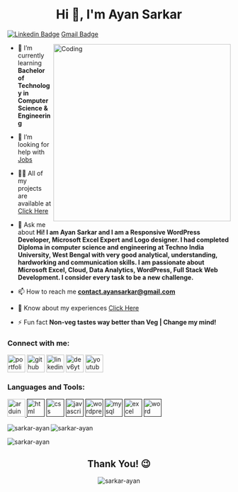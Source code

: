 <h1 align="center">Hi 👋, I'm Ayan Sarkar</h1>

[![Linkedin Badge](https://img.shields.io/badge/-iayansarkar-blue?style=flat-square&logo=Linkedin&logoColor=white&link=https://www.linkedin.com/in/iayansarkar/)](_https://www.linkedin.com/in/iayansarkar/)
[Gmail Badge](https://img.shields.io/badge/-contact.ayansarkar@gmail.com-c14438?style=flat-square&logo=Gmail&logoColor=white&link=mailto:contact.ayansarkar@gmail.com)

<img align="right" alt="Coding" width="400" src="https://cdn.dribbble.com/users/1162077/screenshots/3848914/programmer.gif">

<!-- - 🔭 I’m currently working on [My own projects](https://ayansarkar.in) -->

- 🌱 I’m currently learning **Bachelor of Technology in Computer Science & Engineering**

<!-- - 👯 I’m looking to collaborate on [Family](https://ayansarkar.in) -->

- 🤝 I’m looking for help with [Jobs](https://ayansarkar.in)

- 👨‍💻 All of my projects are available at [Click Here](https://ayansarkar.in/#projects)

<!-- - 📝 I regularly write articles on [https://ayansarkar.org/#blog](https://ayansarkar.in/#blog) -->

- 💬 Ask me about **Hi! I am Ayan Sarkar and I am a Responsive WordPress Developer, Microsoft Excel Expert and Logo designer. I had completed Diploma in computer science and engineering at Techno India University, West Bengal with very good analytical, understanding, hardworking and communication skills. I am passionate about Microsoft Excel, Cloud, Data Analytics, WordPress, Full Stack Web Development. I consider every task to be a new challenge.**

- 📫 How to reach me **contact.ayansarkar@gmail.com**

- 📄 Know about my experiences [Click Here](https://ayansarkar.in)

- ⚡ Fun fact **Non-veg tastes way better than Veg | Change my mind!**

<!-- ### Blogs posts -->
<!-- BLOG-POST-LIST:START -->
<!-- BLOG-POST-LIST:END -->


<h3 align="left">Connect with me:</h3>
<p align="left">
<a href="https://ayansarkar.org" target="_blank"><img align="center" src="https://user-images.githubusercontent.com/80643467/166913452-08fd4906-3fa4-46be-824b-ae865004863b.png" alt="portfolio" height="40" width="40" /></a> 
<a href="https://github.com/sarkar-ayan" target="_blank/"><img align="center" src="https://user-images.githubusercontent.com/80643467/166911433-350619c2-9e43-425d-a8eb-d4f5e398f250.png" alt="github" height="40" width="40" /></a> 
<a href="https://linkedin.com/in/sarkar-ayan" target="_blank"><img align="center" src="https://user-images.githubusercontent.com/80643467/166912454-a49d469a-ed55-4741-8a3b-9df6fe1724d0.png" alt="linkedin" height="40" width="40" /></a>
<a href="https://twitter.com" target="_blank"><img align="center" src="https://user-images.githubusercontent.com/80643467/166913483-bda2170d-ea64-47a5-a0cf-4d39474a8e7a.png" alt="dev6yt33fb" height="40" width="40" /></a> 
<a href="https://youtube" target="_blank"><img align="center" src="https://user-images.githubusercontent.com/80643467/166914712-d9fbf2fb-574e-4017-a94b-142bf34137f5.png" alt="youtube" height="40" width="40" /></a> 


<h3 align="left">Languages and Tools:</h3>
<p align="left"> 
<a href="https://www.arduino.cc/" target="_blank" rel="noreferrer"> <img src="https://cdn.worldvectorlogo.com/logos/arduino-1.svg" alt="arduino" width="40" height="40"/> </a>   
<a href="" target="_blank" rel="noreferrer"> <img src="https://user-images.githubusercontent.com/80643467/166917044-8a130c6c-64fc-4ee6-b07c-3947ea4d2e2d.png" alt="html" width="40" height="40"/></a>
<a href="" target="_blank" rel="noreferrer"> <img src="https://user-images.githubusercontent.com/80643467/166917442-aa1f2432-b23d-4583-b444-d0cedb419782.png" alt="css" width="40" height="40"/></a>
<a href="" target="_blank" rel="noreferrer"> <img src="https://user-images.githubusercontent.com/80643467/166918321-31257a22-eca0-4daa-8183-fcc3b0dd7a1e.png" alt="javascript" width="40" height="40"/></a>
<a href="" target="_blank" rel="noreferrer"> <img src="https://user-images.githubusercontent.com/80643467/166918304-9cedcaab-5338-4905-b5ad-3b1a5334dcf2.png" alt="wordpress" width="40" height="40"/></a>
<a href="" target="_blank" rel="noreferrer"> <img src="https://user-images.githubusercontent.com/80643467/166918886-88959c98-1c65-4929-ad0e-46f840c1878d.png" alt="mysql" width="40" height="40"/></a>
<a href="" target="_blank" rel="noreferrer"> <img src="https://user-images.githubusercontent.com/80643467/166918341-d78dc975-8c70-48e0-8ce7-32dd1c702047.png" alt="excel" width="40" height="40"/></a>
<a href="" target="_blank" rel="noreferrer"> <img src="https://user-images.githubusercontent.com/80643467/166918355-f17d46d2-8548-4f80-bd4a-1b8ef1469838.png" alt="word" width="40" height="40"/></a>
</p>


<p><img align="left" src="https://github-readme-stats.vercel.app/api?username=sarkar-ayan&show_icons=true&locale=en" alt="sarkar-ayan" /></p> <p><img align="center" src="https://github-readme-streak-stats.herokuapp.com/?user=sarkar-ayan&" alt="sarkar-ayan" /></p> 

<a><img align="center" src="https://github-readme-stats.vercel.app/api/top-langs?username=sarkar-ayan&show_icons=true&locale=en&layout=compact" alt="sarkar-ayan"/></a>

<h2 align="center">Thank You! 😉</h2>

<p align="center"> <img src="https://komarev.com/ghpvc/?username=sarkar-ayan&label=Profile%20views&color=0e75b6&style=flat" alt="sarkar-ayan" /> </p>
